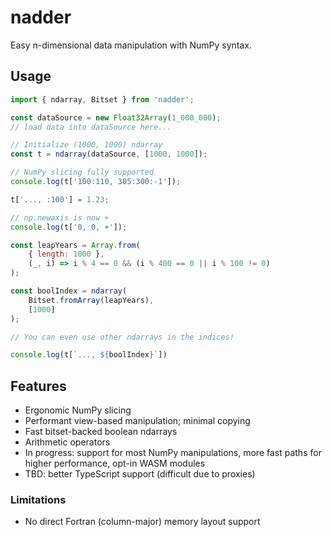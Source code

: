# nadder
Easy n-dimensional data manipulation with NumPy syntax.

## Usage
```js
import { ndarray, Bitset } from 'nadder';

const dataSource = new Float32Array(1_000_000);
// load data into dataSource here...

// Initialize (1000, 1000) ndarray
const t = ndarray(dataSource, [1000, 1000]);

// NumPy slicing fully supported
console.log(t['100:110, 305:300:-1']);

t['..., :100'] = 1.23;

// np.newaxis is now +
console.log(t['0, 0, +']);

const leapYears = Array.from(
    { length: 1000 },
    (_, i) => i % 4 == 0 && (i % 400 == 0 || i % 100 != 0)
);

const boolIndex = ndarray(
    Bitset.fromArray(leapYears),
    [1000]
);

// You can even use other ndarrays in the indices!

console.log(t[`..., ${boolIndex}`])
```

## Features
- Ergonomic NumPy slicing
- Performant view-based manipulation; minimal copying
- Fast bitset-backed boolean ndarrays
- Arithmetic operators
- In progress: support for most NumPy manipulations, more fast paths for higher performance, opt-in WASM modules
- TBD: better TypeScript support (difficult due to proxies)

### Limitations
- No direct Fortran (column-major) memory layout support